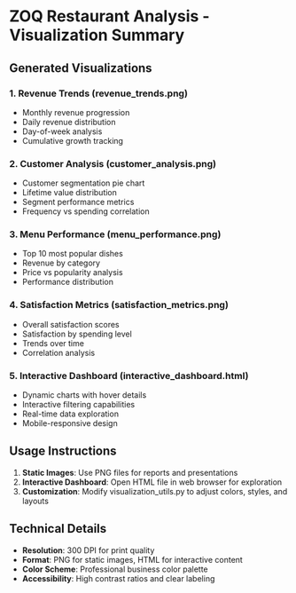 
# ZOQ Restaurant Analysis - Visualization Summary

## Generated Visualizations

### 1. Revenue Trends (revenue_trends.png)
- Monthly revenue progression
- Daily revenue distribution
- Day-of-week analysis
- Cumulative growth tracking

### 2. Customer Analysis (customer_analysis.png)
- Customer segmentation pie chart
- Lifetime value distribution
- Segment performance metrics
- Frequency vs spending correlation

### 3. Menu Performance (menu_performance.png)
- Top 10 most popular dishes
- Revenue by category
- Price vs popularity analysis
- Performance distribution

### 4. Satisfaction Metrics (satisfaction_metrics.png)
- Overall satisfaction scores
- Satisfaction by spending level
- Trends over time
- Correlation analysis

### 5. Interactive Dashboard (interactive_dashboard.html)
- Dynamic charts with hover details
- Interactive filtering capabilities
- Real-time data exploration
- Mobile-responsive design

## Usage Instructions

1. **Static Images**: Use PNG files for reports and presentations
2. **Interactive Dashboard**: Open HTML file in web browser for exploration
3. **Customization**: Modify visualization_utils.py to adjust colors, styles, and layouts

## Technical Details

- **Resolution**: 300 DPI for print quality
- **Format**: PNG for static images, HTML for interactive content
- **Color Scheme**: Professional business color palette
- **Accessibility**: High contrast ratios and clear labeling
        